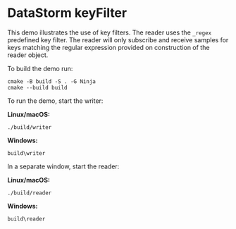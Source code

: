 # DataStorm keyFilter

This demo illustrates the use of key filters. The reader uses the `_regex` predefined key filter. The reader will only
subscribe and receive samples for keys matching the regular expression provided on construction of the reader object.

To build the demo run:

```shell
cmake -B build -S . -G Ninja
cmake --build build
```

To run the demo, start the writer:

**Linux/macOS:**

```shell
./build/writer
```

**Windows:**

```shell
build\writer
```

In a separate window, start the reader:

**Linux/macOS:**

```shell
./build/reader
```

**Windows:**

```shell
build\reader
```
